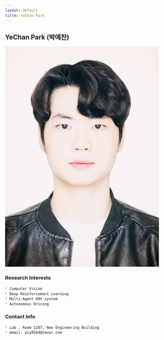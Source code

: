 ```yaml
---
layout: default
title: YeChan Park
---
```


## YeChan Park (박예찬)
![alt_text](../assets/img/profile/profile_PakrYechan.jpg)

### Research Interests
```markdown
* Computer Vision
* Deep Reinforcement Learning
* Multi-Agent UAV system
* Autonomous Driving
```

### Contact Info
```markdown
* Lab : Room 1207, New Engineering Building
* email: pcy0504@naver.com
```
